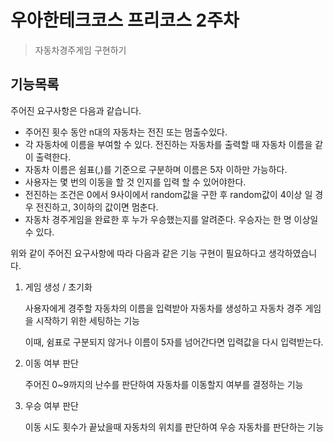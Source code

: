# 우아한테크코스 프리코스 2주차

> 자동차경주게임 구현하기



## 기능목록

주어진 요구사항은 다음과 같습니다.

- 주어진 횟수 동안 n대의 자동차는 전진 또는 멈출수있다.
- 각 자동차에 이름을 부여할 수 있다. 전진하는 자동차를 출력할 때 자동차 이름을 같이 출력한다. 
- 자동차 이름은 쉼표(,)를 기준으로 구분하며 이름은 5자 이하만 가능하다.
- 사용자는 몇 번의 이동을 할 것 인지를 입력 할 수 있어야한다.
- 전진하는 조건은 0에서 9사이에서 random값을 구한 후 random값이 4이상 일 경우 전진하고, 3이하의 값이면 멈춘다.
- 자동차 경주게임을 완료한 후 누가 우승했는지를 알려준다. 우승자는 한 명 이상일 수 있다.



위와 같이 주어진 요구사항에 따라 다음과 같은 기능 구현이 필요하다고 생각하였습니다.

1. 게임 생성 / 초기화

   사용자에게 경주할 자동차의 이름을 입력받아 자동차를 생성하고 자동차 경주 게임을 시작하기 위한 세팅하는 기능

   이때, 쉼표로 구분되지 않거나 이름이 5자를 넘어간다면 입력값을 다시 입력받는다.

2. 이동 여부 판단

   주어진 0~9까지의 난수를 판단하여 자동차를 이동할지 여부를 결정하는 기능

3. 우승 여부 판단

   이동 시도 횟수가 끝났을때 자동차의 위치를 판단하여 우승 자동차를 판단하는 기능

